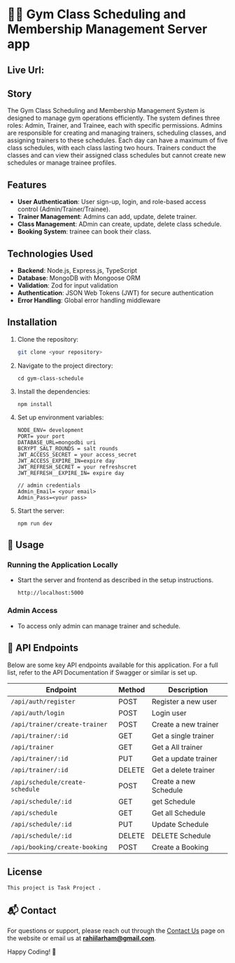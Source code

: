 # 🧘‍♂️ Gym Class Scheduling and Membership Management Server app

## Live Url: 

## Story

The Gym Class Scheduling and Membership Management System is designed to manage gym operations efficiently. The system defines three roles: Admin, Trainer, and Trainee, each with specific permissions. Admins are responsible for creating and managing trainers, scheduling classes, and assigning trainers to these schedules. Each day can have a maximum of five class schedules, with each class lasting two hours. Trainers conduct the classes and can view their assigned class schedules but cannot create new schedules or manage trainee profiles.

## Features

- **User Authentication**: User sign-up, login, and role-based access control (Admin/Trainer/Trainee).
- **Trainer Management**: Admins can add, update, delete trainer.
- **Class Management**: ADmin can create, update, delete class schedule.
- **Booking System**: trainee can book their class.

## Technologies Used

- **Backend**: Node.js, Express.js, TypeScript
- **Database**: MongoDB with Mongoose ORM
- **Validation**: Zod for input validation
- **Authentication**: JSON Web Tokens (JWT) for secure authentication
- **Error Handling**: Global error handling middleware

## Installation

1. Clone the repository:

   ```bash
   git clone <your repository>

    ```
2. Navigate to the project directory:
    ``` 
    cd gym-class-schedule
    ```
3. Install the dependencies:
    ``` 
    npm install
    ```
4. Set up environment variables:
    ```example
    NODE_ENV= development
    PORT= your port
    DATABASE_URL=mongodbi uri
    BCRYPT_SALT_ROUNDS = salt rounds
    JWT_ACCESS_SECRET = your access_secret
    JWT_ACCESS_EXPIRE_IN=expire day
    JWT_REFRESH_SECRET = your refreshscret
    JWT_REFRESH__EXPIRE_IN= expire day

    // admin credentials
    Admin_Email= <your email>
    Admin_Pass=<your pass>
    ```
5. Start the server:
    ```
    npm run dev
    ```
## 🚀 Usage

### Running the Application Locally
- Start the server and frontend as described in the setup instructions.
    ```
    http://localhost:5000
    ```

### Admin Access
- To access only admin can manage trainer and schedule.

## 🔗 API Endpoints

Below are some key API endpoints available for this application. For a full list, refer to the API Documentation if Swagger or similar is set up.

| Endpoint                       | Method | Description                   |
|--------------------------------|--------|-------------------------------|
| `/api/auth/register`           | POST   | Register a new user           |
| `/api/auth/login`              | POST   | Login user                    |
| `/api/trainer/create-trainer`  | POST   | Create a new trainer          |
| `/api/trainer/:id`             | GET    | Get a single trainer          |
| `/api/trainer`                 | GET    | Get a All trainer             |
| `/api/trainer/:id`             | PUT    | Get a update trainer          |
| `/api/trainer/:id`             | DELETE | Get a delete trainer          |
| `/api/schedule/create-schedule`| POST   | Create a new Schedule         |
| `/api/schedule/:id`            | GET    | get Schedule                  |
| `/api/schedule`                | GET    | Get all Schedule              |
| `/api/schedule/:id`            | PUT    | Update Schedule               |
| `/api/schedule/:id`            | DELETE | DELETE Schedule               |
| `/api/booking/create-booking`  | POST   | Create a Booking              |

## License
    This project is Task Project .

## 📬 Contact

For questions or support, please reach out through the [Contact Us](#) page on the website or email us at **rahiilarham@gmail.com**.

Happy Coding! 🥘